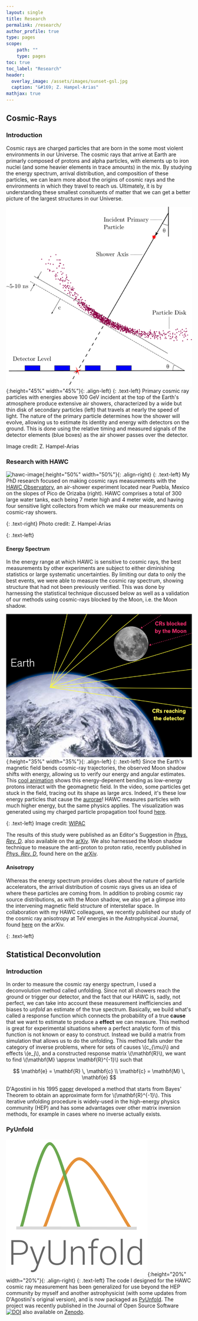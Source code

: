```yaml
---
layout: single
title: Research
permalink: /research/
author_profile: true
type: pages
scope:
    path: ""
    type: pages
toc: true
toc_label: "Research"
header:
  overlay_image: /assets/images/sunset-gsl.jpg
  caption: "&#169; Z. Hampel-Arias"
mathjax: true
---
```


## Cosmic-Rays

### Introduction
Cosmic rays are charged particles that are born in the some most violent environments in our Universe. 
The cosmic rays that arrive at Earth are primarly composed of protons and alpha particles, with elements up to iron nuclei 
(and some heavier elements in trace amounts) in the mix.
By studying the energy spectrum, arrival distribution, and composition of these particles, we can learn more about
the origins of cosmic rays and the environments in which they travel to reach us.
Ultimately, it is by understanding these smallest consituents of matter that we can get a better picture of the largest structures in our Universe.

![shower-image](/assets/images/extensive_air_shower.png){:height="45%" width="45%"}{: .align-left}
{: .text-left}
Primary cosmic ray particles with energies above 100 GeV incident at the top of 
the Earth's atmosphere produce extensive air showers, characterized by a 
wide but thin disk of secondary particles (left) that travels at nearly the speed of light.
The nature of the primary particle determines how the shower will evolve,
allowing us to estimate its identity and energy with detectors on the ground. 
This is done using the relative timing and measured signals of the detector elements
(blue boxes) as the air shower passes over the detector.

Image credit: Z. Hampel-Arias

### Research with HAWC
![hawc-image](/assets/images/HAWC_Photo.jpg){:height="50%" width="50%"}{: .align-right}
{: .text-left}
My PhD research focused on making cosmic rays measurements with the [HAWC Observatory](https://www.hawc-observatory.org/),
an air-shower experiment located near Puebla, Mexico on the slopes of Pico de Orizaba (right).
HAWC comprises a total of 300 large water tanks, each being 7 meter high and 4 meter wide,
and having four sensitive light collectors from which we make our measurements on cosmic-ray showers.

{: .text-right}
Photo credit: Z. Hampel-Arias


{: .text-left}
#### Energy Spectrum
In the energy range at which HAWC is sensitive to cosmic rays, the best measurements by other 
experiments are subject to either diminishing statistics or large systematic uncertainties.
By limiting our data to only the best events, we were able to measure the cosmic ray spectrum,
showing structure that had not been previously verified.
This was done by harnessing the statistical technique discussed below as well as a validation 
of our methods using cosmic-rays blocked by the Moon, i.e. the Moon shadow.

![moon-shadow-image](/assets/images/moon_shadow_illustration.png){:height="35%" width="35%"}{: .align-left}
{: .text-left}
Since the Earth's magnetic field bends cosmic-ray trajectories, the observed Moon shadow shifts 
with energy, allowing us to verify our energy and angular estimates.
This [cool animation](https://youtu.be/0FDwW1mo2Vk) shows this 
energy-depenent bending as low-energy protons interact with the geomagnetic field.
In the video, some particles get stuck in the field, tracing out its shape as large arcs.
Indeed, it's these low energy particles that cause the [aurorae](https://en.wikipedia.org/wiki/Aurora)!
HAWC measures particles with much higher energy, but the same physics applies.
The visualization was generated using my charged particle propagation tool found 
[here](https://github.com/zhampel/cr-geomag-prop).

{: .text-left}
Image credit: [WIPAC](https://hawc.wipac.wisc.edu/hawc/science)

The results of this study were published as an Editor's Suggestion in 
*[Phys. Rev. D](https://journals.aps.org/prd/abstract/10.1103/PhysRevD.96.122001)*. 
also available on the [arXiv](https://arxiv.org/abs/1710.00890).
We also harnessed the Moon shadow technique to measure the anti-proton to proton ratio, recently published 
in *[Phys. Rev. D](https://journals.aps.org/prd/abstract/10.1103/PhysRevD.97.102005)*,
found here on the [arXiv](https://arxiv.org/abs/1802.08913).

#### Anisotropy
Whereas the energy spectrum provides clues about the nature of particle accelerators, the arrival
distribution of cosmic rays gives us an idea of where these particles are coming from.
In addition to probing cosmic ray source distributions, as with the Moon shadow, we also get a glimpse
into the intervening magnetic field structure of interstellar space.
In collaboration with my HAWC colleagues, we recently published our study of the cosmic ray anisotropy
at TeV energies in the Astrophysical Journal, found [here](https://arxiv.org/abs/1805.01847) on the arXiv. 




{: .text-left}


## Statistical Deconvolution

### Introduction
In order to measure the cosmic ray energy spectrum, I used a deconvolution method called unfolding.
Since not all showers reach the ground or trigger our detector, and the fact that our HAWC is, sadly,
not perfect, we can take into account these measurement inefficiencies and biases to *unfold* an 
estimate of the true spectrum.
Basically, we build what's called a response function which connects the probability of a true **cause**
that we want to estimate to produce a **effect** we can measure.
This method is great for experimental situations where a perfect analytic form of this function is not
known or easy to construct.
Instead we build a matrix from simulation that allows us to do the unfolding.
This method falls under the category of inverse problems, where for sets of causes \\(c_{\mu}\\) and effects \\(e_j\\),
and a constructed response matrix \\(\mathbf{R}\\), we want to find \\(\mathbf{M} \approx \mathbf{R}^{-1}\\) such that

$$
\mathbf{e} = \mathbf{R} \, \mathbf{c} \\
\mathbf{c} = \mathbf{M} \, \mathbf{e}
$$

D'Agostini in his 1995 [paper](https://www.sciencedirect.com/science/article/pii/016890029500274X)
developed a method that starts from Bayes' Theorem to obtain an approximate form for \\(\mathbf{R}^{-1}\\).
This iterative unfolding procedure is widely-used in the high-energy physics community (HEP) and 
has some advantages over other matrix inversion methods, for example in cases where no inverse actually exists.

### PyUnfold
![pyunfold-image](/assets/images/pyunfold.png){:height="20%" width="20%"}{: .align-right}
{: .text-left}
The code I designed for the HAWC cosmic ray measurement has been generalized for use beyond the HEP community 
by myself and another astrophysicist (with some updates from D'Agostini's original version),
and is now packaged as [PyUnfold](https://jrbourbeau.github.io/pyunfold/index.html).
The project was recently published in the Journal of Open Source Software
[![DOI](http://joss.theoj.org/papers/10.21105/joss.00741/status.svg)](https://doi.org/10.21105/joss.00741)
also available on [Zenodo](https://zenodo.org/record/1258211).
